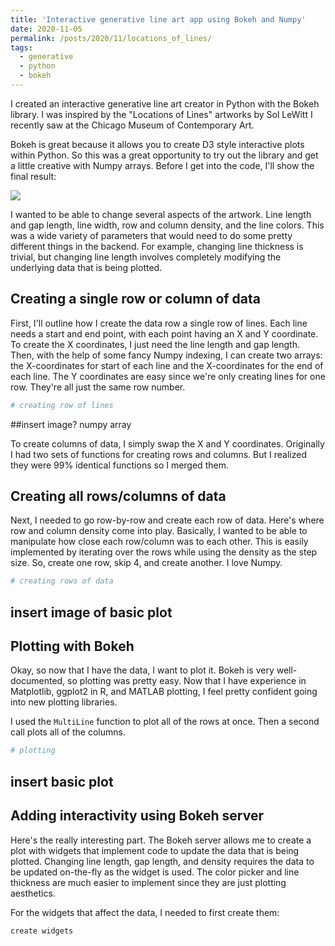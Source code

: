 ```yaml
---
title: 'Interactive generative line art app using Bokeh and Numpy'
date: 2020-11-05
permalink: /posts/2020/11/locations_of_lines/
tags:
  - generative
  - python
  - bokeh
---
```


I created an interactive generative line art creator in Python with the Bokeh library. I was inspired by the "Locations of Lines" artworks by Sol LeWitt I recently saw at the Chicago Museum of Contemporary Art. 

Bokeh is great because it allows you to create D3 style interactive plots within Python. So this was a great opportunity to try out the library and get a little creative with Numpy arrays. Before I get into the code, I'll show the final result:

![](https://williamthyer.github.io/images/locations_of_lines/locations_of_lines.gif)

I wanted to be able to change several aspects of the artwork. Line length and gap length, line width, row and column density, and the line colors. This was a wide variety of parameters that would need to do some pretty different things in the backend. For example, changing line thickness is trivial, but changing line length involves completely modifying the underlying data that is being plotted.

## Creating a single row or column of data
First, I'll outline how I create the data row a single row of lines. Each line needs a start and end point, with each point having an X and Y coordinate. To create the X coordinates, I just need the line length and gap length. Then, with the help of some fancy Numpy indexing, I can create two arrays: the X-coordinates for start of each line and the X-coordinates for the end of each line. The Y coordinates are easy since we're only creating lines for one row. They're all just the same row number.

```python
# creating row of lines
```
##insert image? numpy array

To create columns of data, I simply swap the X and Y coordinates. Originally I had two sets of functions for creating rows and columns. But I realized they were 99% identical functions so I merged them.

## Creating all rows/columns of data
Next, I needed to go row-by-row and create each row of data. Here's where row and column density come into play. Basically, I wanted to be able to manipulate how close each row/column was to each other. This is easily implemented by iterating over the rows while using the density as the step size. So, create one row, skip 4, and create another. I love Numpy. 

```python
# creating rows of data
```
## insert image of basic plot

## Plotting with Bokeh
Okay, so now that I have the data, I want to plot it. Bokeh is very well-documented, so plotting was pretty easy. Now that I have experience in Matplotlib, ggplot2 in R, and MATLAB plotting, I feel pretty confident going into new plotting libraries.

I used the `MultiLine` function to plot all of the rows at once. Then a second call plots all of the columns. 

```python
# plotting 
```
## insert basic plot

## Adding interactivity using Bokeh server
Here's the really interesting part. The Bokeh server allows me to create a plot with widgets that implement code to update the data that is being plotted. Changing line length, gap length, and density requires the data to be updated on-the-fly as the widget is used. The color picker and line thickness are much easier to implement since they are just plotting aesthetics.

For the widgets that affect the data, I needed to first create them:

```python
create widgets
```







